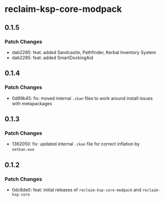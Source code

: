 # reclaim-ksp-core-modpack

## 0.1.5

### Patch Changes

- dab2285: feat: added Sandcastle, Pathfinder, Kerbal Inventory System
- dab2285: feat: added SmartDockingAid

## 0.1.4

### Patch Changes

- 0d99b45: fix: moved internal `.ckan` files to work around install issues with metapackages

## 0.1.3

### Patch Changes

- 1362050: fix: updated internal `.ckan` file for correct inflation by `netkan.exe`

## 0.1.2

### Patch Changes

- 0dc8de0: feat: initial releases of `reclaim-ksp-core-modpack` and `reclaim-ksp-core`
